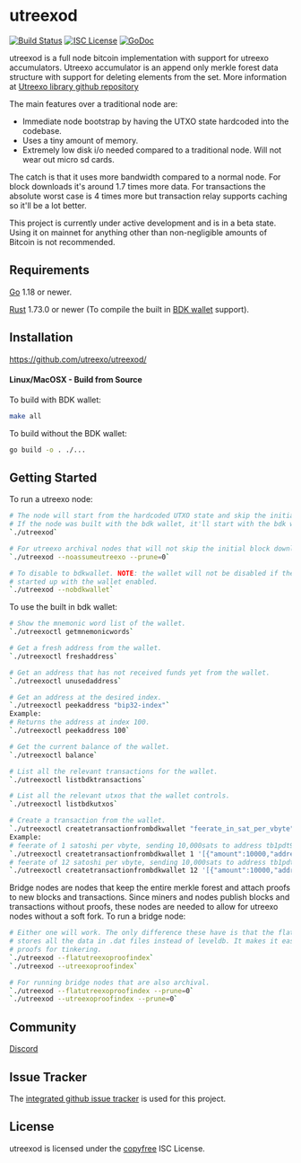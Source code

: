 utreexod
====

[![Build Status](https://github.com/utreexo/utreexod/workflows/Build%20and%20Test/badge.svg)](https://github.com/utreexo/utreexod/actions)
[![ISC License](https://img.shields.io/badge/license-ISC-blue.svg)](http://copyfree.org)
[![GoDoc](https://img.shields.io/badge/godoc-reference-blue.svg)](https://godoc.org/github.com/utreexo/utreexod)

utreexod is a full node bitcoin implementation with support for utreexo accumulators. Utreexo accumulator is
an append only merkle forest data structure with support for deleting elements from the set. More information at
[Utreexo library github repository](https://github.com/utreexo/utreexo)

The main features over a traditional node are:

- Immediate node bootstrap by having the UTXO state hardcoded into the codebase.
- Uses a tiny amount of memory.
- Extremely low disk i/o needed compared to a traditional node. Will not wear out micro sd cards.

The catch is that it uses more bandwidth compared to a normal node. For block downloads it's around 1.7
times more data. For transactions the absolute worst case is 4 times more but transaction relay supports
caching so it'll be a lot better.

This project is currently under active development and is in a beta state. Using it on mainnet for anything
other than non-negligible amounts of Bitcoin is not recommended.

## Requirements

[Go](http://golang.org) 1.18 or newer.

[Rust](http://rust-lang.org) 1.73.0 or newer (To compile the built in [BDK wallet](https://bitcoindevkit.org) support).

## Installation

https://github.com/utreexo/utreexod/

#### Linux/MacOSX - Build from Source

To build with BDK wallet:

```bash
make all
```

To build without the BDK wallet:

```bash
go build -o . ./...
```

## Getting Started

To run a utreexo node:

```bash
# The node will start from the hardcoded UTXO state and skip the initial block download.
# If the node was built with the bdk wallet, it'll start with the bdk wallet enabled.
`./utreexod`

# For utreexo archival nodes that will not skip the initial block download.
`./utreexod --noassumeutreexo --prune=0`

# To disable to bdkwallet. NOTE: the wallet will not be disabled if the node had ever
# started up with the wallet enabled.
`./utreexod --nobdkwallet`
```

To use the built in bdk wallet:

```bash
# Show the mnemonic word list of the wallet.
`./utreexoctl getmnemonicwords`

# Get a fresh address from the wallet.
`./utreexoctl freshaddress`

# Get an address that has not received funds yet from the wallet.
`./utreexoctl unusedaddress`

# Get an address at the desired index.
`./utreexoctl peekaddress "bip32-index"`
Example:
# Returns the address at index 100.
`./utreexoctl peekaddress 100`

# Get the current balance of the wallet.
`./utreexoctl balance`

# List all the relevant transactions for the wallet.
`./utreexoctl listbdktransactions`

# List all the relevant utxos that the wallet controls.
`./utreexoctl listbdkutxos`

# Create a transaction from the wallet.
`./utreexoctl createtransactionfrombdkwallet "feerate_in_sat_per_vbyte" [{"amount":n,"address":"value"},...]`
Example:
# feerate of 1 satoshi per vbyte, sending 10,000sats to address tb1pdt9hl8ymdetdmvgk54aft8jaq4xle998m8e6adwxs4vh7vwpl9jsyadlhq
`./utreexoctl createtransactionfrombdkwallet 1 '[{"amount":10000,"address":"tb1pdt9hl8ymdetdmvgk54aft8jaq4xle998m8e6adwxs4vh7vwpl9jsyadlhq"}]'`
# feerate of 12 satoshi per vbyte, sending 10,000sats to address tb1pdt9hl8ymdetdmvgk54aft8jaq4xle998m8e6adwxs4vh7vwpl9jsyadlhq and 20,000sats to address tb1puuv30z568uc58c40duwl5ytyu5898fyehlyqtm0al2xk70z8tw0qcxfn6w
`./utreexoctl createtransactionfrombdkwallet 12 '[{"amount":10000,"address":"tb1pdt9hl8ymdetdmvgk54aft8jaq4xle998m8e6adwxs4vh7vwpl9jsyadlhq"},{"amount":20000,"address":"tb1puuv30z568uc58c40duwl5ytyu5898fyehlyqtm0al2xk70z8tw0qcxfn6w"}]'`
```

Bridge nodes are nodes that keep the entire merkle forest and attach proofs to new blocks
and transactions. Since miners and nodes publish blocks and transactions without proofs, these
nodes are needed to allow for utreexo nodes without a soft fork. To run a bridge node:

```bash
# Either one will work. The only difference these have is that the flatutreexoproofindex
# stores all the data in .dat files instead of leveldb. It makes it easier to read the
# proofs for tinkering.
`./utreexod --flatutreexoproofindex`
`./utreexod --utreexoproofindex`

# For running bridge nodes that are also archival.
`./utreexod --flatutreexoproofindex --prune=0`
`./utreexod --utreexoproofindex --prune=0`
```

## Community

[Discord](https://discord.gg/6jRY2hqf3G)

## Issue Tracker

The [integrated github issue tracker](https://github.com/utreexo/utreexod/issues)
is used for this project.

## License

utreexod is licensed under the [copyfree](http://copyfree.org) ISC License.
